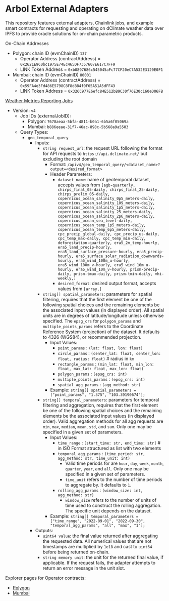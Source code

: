 # Arbol External Adapters

This repository features external adapters, Chainlink jobs, and example smart contracts for requesting and operating on dClimate weather data over IPFS to provide oracle solutions for on-chain parametric products. 

On-Chain Addresses
- Polygon: chain ID (evmChainID) `137`
    - Operator Address (contractAddress)  = `0x2621E9C0bc1975E74Ec465DF7357607E617C7FF9`
    - LINK Token Address                  = `0xb0897686c545045aFc77CF20eC7A532E3120E0F1`
- Mumbai: chain ID (evmChainID) `80001`
    - Operator Address (contractAddress)  = `0x59FA4e3Fd486E5798C8F8d884f0F65A51A5dFF43`
    - LINK Token Address                  = `0x326C977E6efc84E512bB9C30f76E30c160eD06FB`

[Weather Metrics Reporting Jobs](https://github.com/Arbol-Project/external-adapters/blob/main/jobs/)
- Version: `v4`
    - Job IDs (externalJobID): 
        - Polygon: `7678aeaa-5bfa-4811-b0a1-6b5a6f05069a`
        - Mumbai: `b886eeae-31f7-46ac-898c-5b568a9a5503`
    - Query Types: 
        - `geo_temporal_query`
            - Inputs:
                - `string request_url`: the request URL following the format for API requests to `https://api.dclimate.net/` but excluding the root domain
                    - Format: `/apiv4/geo_temporal_query/<dataset_name>?output=<desired_format>`
                    - Header Parameters:
                        - `dataset_name`: name of geotemporal dataset, accepts values from `[agb-quarterly, chirps_final_05-daily, chirps_final_25-daily, chirps_prelim_05-daily, copernicus_ocean_salinity_0p5_meters-daily, copernicus_ocean_salinity_109_meters-daily, copernicus_ocean_salinity_1p5_meters-daily, copernicus_ocean_salinity_25_meters-daily, copernicus_ocean_salinity_2p6_meters-daily, copernicus_ocean_sea_level-daily, copernicus_ocean_temp_1p5_meters-daily, copernicus_ocean_temp_6p5_meters-daily, cpc_precip_global-daily, cpc_precip_us-daily, cpc_temp_max-daily, cpc_temp_min-daily, deforestation-quarterly, era5_2m_temp-hourly, era5_land_precip-hourly, era5_land_surface_pressure-hourly, era5_precip-hourly, era5_surface_solar_radiation_downwards-hourly, era5_wind_100m_u-hourly, era5_wind_100m_v-hourly, era5_wind_10m_u-hourly, era5_wind_10m_v-hourly, prism-precip-daily, prism-tmax-daily, prism-tmin-daily, vhi-weekly,]`
                        - `desired_format`: desired output format, accepts values from `[array,]`
                - `string[] spatial_parameters`: parameters for spatial filtering, requires that the first element be one of the following spatial choices and the remaining elements be the associated input values (in displayed order). All spatial units are in degrees of latitude/longitude unless otherwise specified. The `epsg_crs` for `polygon_params` and `multiple_points_params` refers to the Coordinate Reference System (projection) of the dataset. It defaults to 4326 (WGS84), or recommended projection. 
                    - Input Values:
                        - `point_params` : `(lat: float, lon: float)`
                        - `circle_params` : `(center_lat: float, center_lon: float, radius: float)` # radius in `km`
                        - `rectangle_params` : `(min_lat: float, min_lon: float, max_lat: float, max_lon: float)`
                        - `polygon_params` : `(epsg_crs: int)`
                        - `multiple_points_params` : `(epsg_crs: int)`
                        - `spatial_agg_params` : `(agg_method: str)`
                    - Example: `string[] spatial_parameters = ["point_params", "1.375", "103.39190674"];`
                - `string[] temporal_parameters`: parameters for temporal filtering and aggregation, requires that the first element be one of the following spatial choices and the remaining elements be the associated input values (in displayed order). Valid aggregation methods for all agg requests are `min`, `max`, `median`, `mean`, `std`, and `sum`. Only one may be specified in a given set of parameters. 
                    - Input Values:
                        - `time_range` : `[start_time: str, end_time: str]` # in ISO Format structured as list with two elements
                        - `temporal_agg_params` : `(time_period: str, agg_method: str, time_unit: int)`
                            - Valid time periods for are `hour`, `day`, `week`, `month`, `quarter`, `year`, and `all`. Only one may be specified in a given set of parameters.
                            - `time_unit` refers to the number of time periods to aggregate by. It defaults to `1`.
                        - `rolling_agg_params` : `(window_size: int, agg_method: str)`
                            - `window_size` refers to the number of units of time used to construct the rolling aggregation. The specific unit depends on the dataset.​
                    - Example: `string[] temporal_parameters = ["time_range", "2022-09-01", "2022-09-30", "temporal_agg_params", "all", "max", "1"];`
            - Outputs:
                - `uint64 value`: the final value returned after aggregating the requested data. All numerical values that are not timestamps are multiplied by `1e18` and cast to `uint64` before being returned on-chain.
                - `string memory unit`: the unit for the returned final value, if applicable. If the request fails, the adapter attempts to return an error message in the unit slot.

Explorer pages for Operator contracts:
- [Polygon](https://polygonscan.com/address/0x2621E9C0bc1975E74Ec465DF7357607E617C7FF9)
- [Mumbai](https://mumbai.polygonscan.com/address/0x59FA4e3Fd486E5798C8F8d884f0F65A51A5dFF43)

